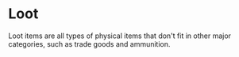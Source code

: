 # Loot

Loot items are all types of physical items that don't fit in other major categories, such as trade goods and ammunition.
